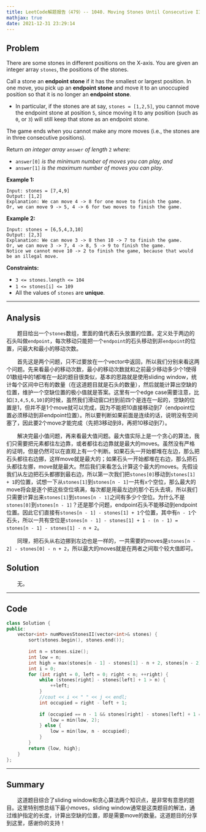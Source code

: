 ```yaml
---
title: LeetCode解题报告（479）-- 1040. Moving Stones Until Consecutive II
mathjax: true
date: 2021-12-31 23:29:14
---
```


## Problem

There are some stones in different positions on the X-axis. You are given an integer array `stones`, the positions of the stones.

Call a stone an **endpoint stone** if it has the smallest or largest position. In one move, you pick up an **endpoint stone** and move it to an unoccupied position so that it is no longer an **endpoint stone**.

- In particular, if the stones are at say, `stones = [1,2,5]`, you cannot move the endpoint stone at position `5`, since moving it to any position (such as `0`, or `3`) will still keep that stone as an endpoint stone.

The game ends when you cannot make any more moves (i.e., the stones are in three consecutive positions).

Return *an integer array* `answer` *of length* `2` *where*:

- `answer[0]` *is the minimum number of moves you can play, and*
- `answer[1]` *is the maximum number of moves you can play*.

<!-- more -->

**Example 1:**

```
Input: stones = [7,4,9]
Output: [1,2]
Explanation: We can move 4 -> 8 for one move to finish the game.
Or, we can move 9 -> 5, 4 -> 6 for two moves to finish the game.
```

**Example 2:**

```
Input: stones = [6,5,4,3,10]
Output: [2,3]
Explanation: We can move 3 -> 8 then 10 -> 7 to finish the game.
Or, we can move 3 -> 7, 4 -> 8, 5 -> 9 to finish the game.
Notice we cannot move 10 -> 2 to finish the game, because that would be an illegal move.
```



**Constraints:**

- `3 <= stones.length <= 104`
- `1 <= stones[i] <= 109`
- All the values of `stones` are **unique**.

---

## Analysis

&emsp;&emsp;题目给出一个`stones`数组，里面的值代表石头放置的位置。定义处于两边的石头叫做`endpoint`，每次移动只能把一个`endpoint`的石头移动到非`endpoint`的位置，问最大和最小的移动次数。

&emsp;&emsp;首先这是两个问题，只不过要放在一个vector中返回，所以我们分别来看这两个问题。先来看最小的移动次数，最小的移动次数就和之前最少移动多少个1使得01数组中的1都堆在一起的题目很类似，基本的思路就是使用sliding window，统计每个区间中已有的数量（在这道题目就是石头的数量），然后就能计算出空缺的位置，维护一个空缺位置的极小值就是答案。这里有一个edge case需要注意，比如`[3,4,5,6,10]`的时候，虽然我们滑动窗口扫到前四个是连在一起的，空缺的位置是1，但并不是1个move就可以完成，因为不能把10直接移动到7（endpoint位置必须移动到非endpoint位置）。所以要判断如果前面是连续的话，说明没有空间塞了，因此要2个move才能完成（先把3移动到8，再把10移动到7）。

&emsp;&emsp;解决完最小值问题，再来看最大值问题。最大值实际上是一个贪心的算法，我们只需要把元素都往左边靠，或者都往右边靠就是最大的moves。虽然没有严格的证明，但是仍然可以在直观上有一个判断。如果石头一开始都堆在左边，那么把石头都往右边挪，这样move就是最大的；如果石头一开始都堆在右边，那么把石头都往左挪，move就是最大。然后我们来看怎么计算这个最大的moves。先假设我们从左边把石头都挪到最右边，所以第一次我们把`stones[0]`移动到`stones[1] + 1`的位置，试想一下从`stones[1]`到`stones[n - 1]`一共有`x`个空位，那么最大的move将会是逐个把这些空位填满，每次都是用最左边的那个石头去填，所以我们只需要计算出来`stones[1]`到`stones[n - 1]`之间有多少个空位。为什么不是`stones[0]`到`stones[n - 1]`？还是那个问题，endpoint石头不能移动到endpoint位置。因此它们直接有`stones[n - 1] - stones[1] + 1`个位置，其中有`n - 1`个石头，所以一共有空位是`stones[n - 1] - stones[1] + 1 - (n - 1) = stones[n - 1] - stones[1] - n + 2`。

&emsp;&emsp;同理，把石头从右边挪到左边也是一样的，一共需要的moves是`stones[n - 2] - stones[0] - n + 2`，所以最大的moves就是在两者之间取个较大值即可。

## Solution

&emsp;&emsp;无。

------

## Code

```c++
class Solution {
public:
    vector<int> numMovesStonesII(vector<int>& stones) {
        sort(stones.begin(), stones.end());
        
        int n = stones.size();
        int low = n;
        int high = max(stones[n - 1] - stones[1] - n + 2, stones[n - 2] - stones[0] - n + 2);
        int i = 0;
        for (int right = 0, left = 0; right < n; ++right) {
            while (stones[right] - stones[left] + 1 > n) {
                ++left;
            }
            //cout << i << " " << j << endl;
            int occupied = right - left + 1;
            
            if (occupied == n - 1 && stones[right] - stones[left] + 1 == n - 1) {
                low = min(low, 2);
            } else {
                low = min(low, n - occupied);
            }
        }
        return {low, high};
    }
};
```

------

## Summary

&emsp;&emsp;这道题目综合了sliding window和贪心算法两个知识点，是非常有意思的题目。这里特别想总结下最小moves，sliding window通常是这类题目的解法，通过维护指定的长度，计算出空缺的位置，即是需要move的数量。这道题目的分享到这里，感谢你的支持！

